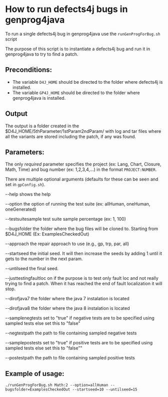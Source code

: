 # How to run defects4j bugs in genprog4java

To run a single defects4j bug in genprog4java use the `runGenProgForBug.sh` script

The purpose of this script is to instantiate a defects4j bug and run it in genprog4java to try to find a patch.

## Preconditions:

* The variable `D4J_HOME` should be directed to the folder where defects4j is installed.
* The variable `GP4J_HOME` should be directed to the folder where genprog4java is installed.

## Output

The output is a folder created in the $D4J_HOME/5thParameter/1stParam2ndParam/ with log and tar files where all the variants are stored including the patch, if any was found. 

## Parameters:
The only *required* parameter specifies the project (ex: Lang, Chart, Closure, Math, Time) and bug number (ex: 1,2,3,4,...) in the format `PROJECT:NUMBER`.

There are multiple optional arguments (defaults for these can be seen and set in `gpConfig.sh`).

--help
    shows the help

--option
    the option of running the test suite (ex: allHuman, oneHuman, oneGenerated)

--testsuitesample
    test suite sample percentage (ex: 1, 100)

--bugsfolder
    the folder where the bug files will be cloned to. Starting from $D4J_HOME (Ex: ExamplesCheckedOut)

--approach
    the repair approach to use (e.g., gp, trp, par, all)

--startseed
    the initial seed. It will then increase the seeds by adding 1 until it gets to the number in the next param.

--untilseed
    the final seed.

--justtestingfaultloc
    on if the purpose is to test only fault loc and not really trying to find a patch. When it has reached the end of fault localization it will stop.

--dirofjava7
    the folder where the java 7 instalation is located

--dirofjava8
    the folder where the java 8 instalation is located

--samplenegtests
    set to \"true\" if negative tests are to be specified using sampled tests else set this to \"false\"

--negtestpath
    the path to file containing sampled negative tests

--samplepostests
    set to \"true\" if positive tests are to be specified using sampled tests else set this to \"false\""

--postestpath
    the path to file containing sampled positive tests

## Example of usage:

`./runGenProgForBug.sh Math:2 --option=allHuman --bugsfolder=ExamplesCheckedOut --startseed=10 --untilseed=15`
